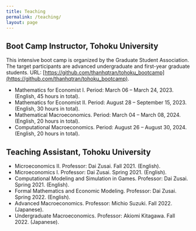 ```yaml
---
title: Teaching
permalink: /teaching/
layout: page
---
```



## Boot Camp Instructor, Tohoku University

This intensive boot camp is organized by the Graduate Student Association. The target participants are advanced undergraduate and first-year graduate students. URL: [https://github.com/thanhqtran/tohoku_bootcamp](https://github.com/thanhqtran/tohoku_bootcamp).

- Mathematics for Economist I. Period: March 06 – March 24, 2023. (English, 45 hours in total).
- Mathematics for Economist II. Period: August 28 – September 15, 2023. (English, 30 hours in total).
- Mathematical Macroeconomics. Period: March 04 – March 08, 2024. (English, 20 hours in total).
- Computational Macroeconomics. Period: August 26 – August 30, 2024. (English, 20 hours in total).

## Teaching Assistant, Tohoku University

- Microeconomics II. Professor: Dai Zusai. Fall 2021. (English).
- Microeconomics I. Professor: Dai Zusai. Spring 2021. (English).
- Computational Modeling and Simulation in Games. Professor: Dai Zusai. Spring 2021. (English).
- Formal Mathematics and Economic Modeling. Professor: Dai Zusai. Spring 2022. (English).
- Advanced Macroeconomics. Professor: Michio Suzuki. Fall 2022. (Japanese).
- Undergraduate Macroeconomics. Professor: Akiomi Kitagawa. Fall 2022. (Japanese).
